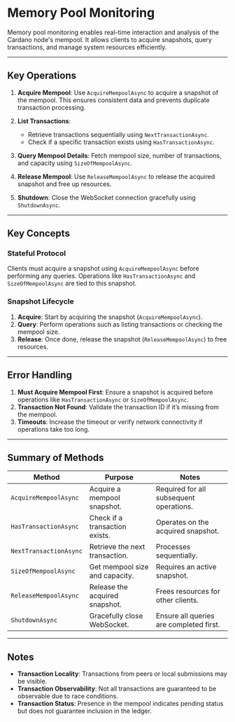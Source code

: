 # Memory Pool Monitoring

Memory pool monitoring enables real-time interaction and analysis of the Cardano node's mempool. It allows clients to acquire snapshots, query transactions, and manage system resources efficiently.

---

## Key Operations

1. **Acquire Mempool**: Use `AcquireMempoolAsync` to acquire a snapshot of the mempool. This ensures consistent data and prevents duplicate transaction processing.

2. **List Transactions**:

   - Retrieve transactions sequentially using `NextTransactionAsync`.
   - Check if a specific transaction exists using `HasTransactionAsync`.

3. **Query Mempool Details**: Fetch mempool size, number of transactions, and capacity using `SizeOfMempoolAsync`.

4. **Release Mempool**: Use `ReleaseMempoolAsync` to release the acquired snapshot and free up resources.

5. **Shutdown**: Close the WebSocket connection gracefully using `ShutdownAsync`.

---

## Key Concepts

### **Stateful Protocol**

Clients must acquire a snapshot using `AcquireMempoolAsync` before performing any queries. Operations like `HasTransactionAsync` and `SizeOfMempoolAsync` are tied to this snapshot.

### **Snapshot Lifecycle**

1. **Acquire**: Start by acquiring the snapshot (`AcquireMempoolAsync`).
2. **Query**: Perform operations such as listing transactions or checking the mempool size.
3. **Release**: Once done, release the snapshot (`ReleaseMempoolAsync`) to free resources.

---

## Error Handling

1. **Must Acquire Mempool First**: Ensure a snapshot is acquired before operations like `HasTransactionAsync` or `SizeOfMempoolAsync`.
2. **Transaction Not Found**: Validate the transaction ID if it’s missing from the mempool.
3. **Timeouts**: Increase the timeout or verify network connectivity if operations take too long.

---

## Summary of Methods

| Method                 | Purpose                        | Notes                                   |
| ---------------------- | ------------------------------ | --------------------------------------- |
| `AcquireMempoolAsync`  | Acquire a mempool snapshot.    | Required for all subsequent operations. |
| `HasTransactionAsync`  | Check if a transaction exists. | Operates on the acquired snapshot.      |
| `NextTransactionAsync` | Retrieve the next transaction. | Processes sequentially.                 |
| `SizeOfMempoolAsync`   | Get mempool size and capacity. | Requires an active snapshot.            |
| `ReleaseMempoolAsync`  | Release the acquired snapshot. | Frees resources for other clients.      |
| `ShutdownAsync`        | Gracefully close WebSocket.    | Ensure all queries are completed first. |

---

## Notes

- **Transaction Locality**: Transactions from peers or local submissions may be visible.
- **Transaction Observability**: Not all transactions are guaranteed to be observable due to race conditions.
- **Transaction Status**: Presence in the mempool indicates pending status but does not guarantee inclusion in the ledger.
